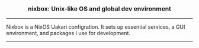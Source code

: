 <div align="center">

### nixbox: Unix-like OS and global dev environment
</div>

---

Nixbox is a NixOS Uakari configration. 
It sets up essential services, a GUI environment, and packages I use for development.

---
